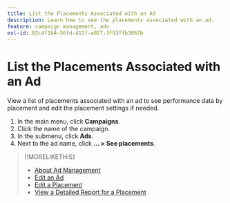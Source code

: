 ```yaml
---
title: List the Placements Associated with an Ad
description: Learn how to see the placements associated with an ad.
feature: campaign management, ads
exl-id: 82c4f1b4-56fd-411f-a027-3f93ffb3867b
---
```

# List the Placements Associated with an Ad

View a list of placements associated with an ad to see performance data by placement and edit the placement settings if needed.

1. In the main menu, click **Campaigns**.
1. Click the name of the campaign.
1. In the submenu, click **Ads**.
1. Next to the ad name, click  **... > See placements**.

>[!MORELIKETHIS]
>
>* [About Ad Management](ad-about.md)
>* [Edit an Ad](ad-edit.md)
>* [Edit a Placement](/help/dsp/campaign-management/placements/placement-edit.md)
>* [View a Detailed Report for a Placement](/help/dsp/campaign-management/placements/placement-view-report.md)
